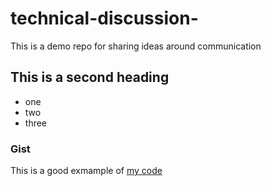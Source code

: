 # technical-discussion-
This is a demo repo for sharing ideas around communication 


## This is a second heading 

* one
* two
* three 

### Gist 

This is a good exmample of [my code](https://gist.github.com/ivanfantang/12af51199eb91edc9bd0d31683902722)
